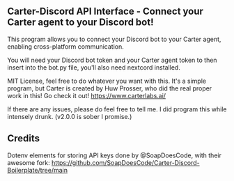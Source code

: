 ## Carter-Discord API Interface - Connect your Carter agent to your Discord bot!

This program allows you to connect your Discord bot to your Carter agent, enabling cross-platform communication.

You will need your Discord bot token and your Carter agent token to then insert into the bot.py file, you'll also need nextcord installed.

MIT License, feel free to do whatever you want with this. It's a simple program, but Carter is created by Huw Prosser, who did the real proper work in this! Go check it out! https://www.carterlabs.ai/

If there are any issues, please do feel free to tell me. I did program this while intensely drunk.
(v2.0.0 is sober I promise.)

## Credits

Dotenv elements for storing API keys done by @SoapDoesCode, with their awesome fork: https://github.com/SoapDoesCode/Carter-Discord-Boilerplate/tree/main




